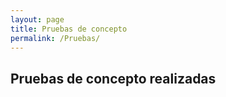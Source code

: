 ```yaml
---
layout: page
title: Pruebas de concepto
permalink: /Pruebas/
---
```


## Pruebas de concepto realizadas


